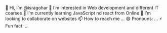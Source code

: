 👋 Hi, I’m @isragohar
👀 I’m interested in Web development and different IT coarses
🌱 I’m currently learning JavaScript nd react from Online 
💞️ I’m looking to collaborate on websites
📫 How to reach me ...
😄 Pronouns: ...
⚡ Fun fact: ...

<!---
isragohar/isragohar is a ✨ special ✨ repository because its `README.md` (this file) appears on your GitHub profile.
You can click the Preview link to take a look at your changes.
--->
